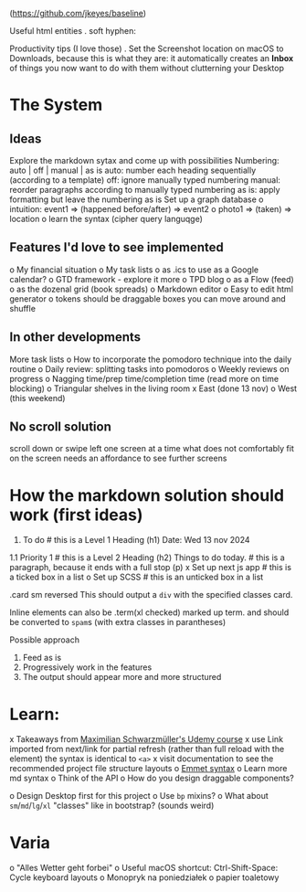 (https://github.com/jkeyes/baseline)


Useful html entities
. soft hyphen: &shy;


Productivity tips (I love those)
. Set the Screenshot location on macOS to Downloads, because this is what they are: it automatically creates an **Inbox** of things you now want to do with them without clutterning your Desktop

# The System
## Ideas
   Explore the markdown sytax and come up with possibilities
   Numbering: auto | off | manual | as is
   auto: number each heading sequentially (according to a template)
   off: ignore manually typed numbering
   manual: reorder paragraphs according to manually typed numbering
   as is: apply formatting but leave the numbering as is
   Set up a graph database
   o intuition: event1 => (happened before/after) => event2
   o photo1 => (taken) => location
   o learn the syntax (cipher query languqge)

## Features I'd love to see implemented
   o My financial situation
   o My task lists
   o as .ics to use as a Google calendar?
   o GTD framework - explore it more
   o TPD blog
   o as a Flow (feed)
   o as the dozenal grid (book spreads)
   o Markdown editor
   o Easy to edit html generator
   o tokens should be draggable boxes you can move around and shuffle

## In other developments
   More task lists
   o How to incorporate the pomodoro technique into the daily routine
   o Daily review: splitting tasks into pomodoros
   o Weekly reviews on progress
   o Nagging time/prep time/completion time (read more on time blocking)
   o Triangular shelves in the living room
   x East (done 13 nov)
   o West (this weekend)

## No scroll solution
scroll down or swipe left one screen at a time
what does not comfortably fit on the screen needs an affordance to see further screens

# How the markdown solution should work (first ideas)

1. To do # this is a Level 1 Heading (h1)
   Date: Wed 13 nov 2024

1.1 Priority 1 # this is a Level 2 Heading (h2)
Things to do today. # this is a paragraph, because it ends with a full stop (p)
x Set up next js app # this is a ticked box in a list
o Set up SCSS # this is an unticked box in a list

.card sm reversed
This should output a `div`
with the specified classes
card.

Inline elements can also
be .term(xl checked) marked up term. and should be converted to `spam`s (with extra classes in parantheses)

Possible approach
1. Feed as is
2. Progressively work in the features
3. The output should appear more and more structured



# Learn:
x Takeaways from [Maximilian Schwarzmüller's Udemy course](https://mckinsey.udemy.com/course/nextjs-react-the-complete-guide)
    x use Link imported from next/link for partial refresh (rather than full reload with the <a> element) the syntax is identical to `<a>`
    x visit documentation to see the recommended project file structure layouts
o [Emmet syntax](https://docs.emmet.io/cheat-sheet/)
o Learn more md syntax
o Think of the API
o How do you design draggable components?

o Design Desktop first for this project
o Use `bp` mixins?
o What about `sm`/`md`/`lg`/`xl` "classes" like in bootstrap? (sounds weird)

# Varia
o "Alles Wetter geht forbei"
o Useful macOS shortcut: Ctrl-Shift-Space: Cycle keyboard layouts
o Monopryk na poniedziałek
o papier toaletowy

